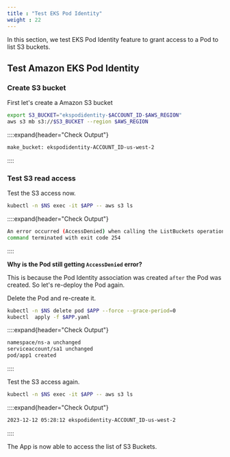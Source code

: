 ```yaml
---
title : "Test EKS Pod Identity"
weight : 22
---
```


In this section, we test EKS Pod Identity feature to grant access to a Pod to list S3 buckets.


## Test Amazon EKS Pod Identity

### Create S3 bucket 

First let's create a Amazon S3 bucket

```bash
export S3_BUCKET="ekspodidentity-$ACCOUNT_ID-$AWS_REGION"
aws s3 mb s3://$S3_BUCKET --region $AWS_REGION
```

::::expand{header="Check Output"}
```bash
make_bucket: ekspodidentity-ACCOUNT_ID-us-west-2
```
::::

### Test S3 read access

Test the S3 access now.

```bash
kubectl -n $NS exec -it $APP -- aws s3 ls
```

::::expand{header="Check Output"}
```bash
An error occurred (AccessDenied) when calling the ListBuckets operation: Access Denied
command terminated with exit code 254
```
::::

**Why is the Pod still getting `AccessDenied` error?**

This is because the Pod Identity association was created `after` the Pod was created.  So let's re-deploy the Pod again. 

Delete the Pod and re-create it.

```bash
kubectl -n $NS delete pod $APP --force --grace-period=0
kubectl  apply -f $APP.yaml
```

::::expand{header="Check Output"}
```bash
namespace/ns-a unchanged
serviceaccount/sa1 unchanged
pod/app1 created
```
::::


Test the S3 access again.

```bash
kubectl -n $NS exec -it $APP -- aws s3 ls
```

::::expand{header="Check Output"}
```bash
2023-12-12 05:28:12 ekspodidentity-ACCOUNT_ID-us-west-2
```
::::

The App is now able to access the list of S3 Buckets.


